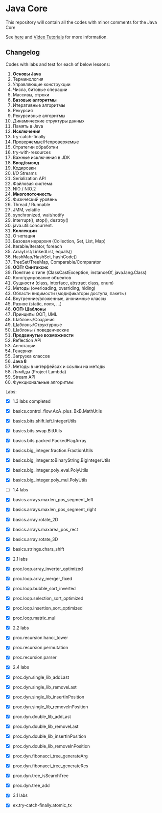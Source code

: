 # Java Core

This repository will contain all the codes with minor comments for the Java Core

See [here](http://www.golovachcourses.com) and [Video Tutorials](http://www.youtube.com/user/KharkovITCourses/featured) for more information.

Changelog
------------

Codes with labs and test for each of below lessons:

1. **Основы Java**
  1. Терминология
  2. Управляющие конструкции    
  3. Числа, битовые операции
  4. Массивы, строки
2. **Базовые алгоритмы**
  1. Итеративные алгоритмы
  2. Рекурсия
  3. Рекурсивные алгоритмы
  4. Динамические структуры данных
  5. Память в Java
3. **Исключения**
  1. try-catch-finally
  2. Проверяемые/Непроверяемые
  3. Стратегии обработки
  4. try-with-resources
  5. Важные исключения в JDK
4. **Ввод/вывод**
  1. Кодировки
  2. I/O Streams
  3. Serialization API
  4. Файловая система
  5. NIO / NIO.2
5. **Многопоточность**
  1. Физический уровень
  2. Thread / Runnable
  3. JMM, volatile
  4. synchronized, wait/notify
  5. interrupt(), stop(), destroy()
  6. java.util.concurrent.
6. **Коллекции**
  1. O-нотация
  2. Базовая иерархия (Collection, Set, List, Map)
  3. Iterable/Iterator, foreach
  4. ArrayList/LinkedList, equals()
  5. HashMap/HashSet, hashCode()
  6. TreeSet/TreeMap, Comparable/Comparator
7. **ООП: Синтаксис**
  1. Понятие о типе (ClassCastException, instanceOf, java.lang.Class)
  2. Конструирование объектов
  3. Сущности (class, interface, abstract class, enum)
  4. Методы (overloading, overriding, hiding)
  5. Области видимости (модификаторы доступа, пакеты)
  6. Внутренние/вложенные, анонимные классы
  7. Разное (static, поля, …)  
8. **ООП: Шаблоны**
  1. Принципы ООП, UML
  2. Шаблоны/Создания
  3. Шаблоны/Структурные
  4. Шаблоны / поведенческие
9. **Продвинутые возможности**
  1. Reflection API
  2. Аннотации
  3. Генерики
  4. Загрузка классов
10. **Java 8**
  1. Методы в интерфейсах и ссылки на методы
  2. Лямбды (Project Lambda)
  3. Stream API
  4. Функциональные алгоритмы
  
  
  
  
  
  Labs:
  - [x] 1.3 labs completed
  - [x] basics.control_flow.AxA_plus_BxB.MathUtils
  - [x] basics.bits.shift.left.IntegerUtils
  - [x] basics.bits.swap.BitUtils
  - [x] basics.bits.packed.PackedFlagArray
  - [x] basics.big_integer.fraction.FractionUtils
  - [x] basics.big_integer.toBinaryString.BigIntegerUtils
  - [x] basics.big_integer.poly_eval.PolyUtils
  - [x] basics.big_integer.poly_mul.PolyUtils
  
  - [ ] 1.4 labs 
  - [x] basics.arrays.maxlen_pos_segment_left
  - [x] basics.arrays.maxlen_pos_segment_right
  - [x] basics.array.rotate_2D
  - [x] basics.arrays.maxarea_pos_rect
  - [x] basics.array.rotate_3D
  - [x] basics.strings.chars_shift

  - [x] 2.1 labs
  - [x] proc.loop.array_inverter_optimized
  - [x] proc.loop.array_merger_fixed
  - [x] proc.loop.bubble_sort_inverted
  - [x] proc.loop.selection_sort_optimized
  - [x] proc.loop.insertion_sort_optimized
  - [x] proc.loop.matrix_mul


  - [x] 2.2 labs
  - [x] proc.recursion.hanoi_tower
  - [x] proc.recursion.permutation
  - [x] proc.recursion.parser

  - [x] 2.4 labs
  - [x] proc.dyn.single_lib_addLast
  - [x] proc.dyn.single_lib_removeLast
  - [x] proc.dyn.single_lib_insertInPosition
  - [x] proc.dyn.single_lib_removeInPosition
  - [x] proc.dyn.double_lib_addLast
  - [x] proc.dyn.double_lib_removeLast
  - [x] proc.dyn.double_lib_insertInPosition
  - [x] proc.dyn.double_lib_removeInPosition
  - [x] proc.dyn.fibonacci_tree_generateArg
  - [x] proc.dyn.fibonacci_tree_generateRes
  - [x] proc.dyn.tree_isSearchTree
  - [x] proc.dyn.tree_add

  - [x] 3.1 labs
  - [x] ex.try-catch-finally.atomic_tx


  
  
  
 
